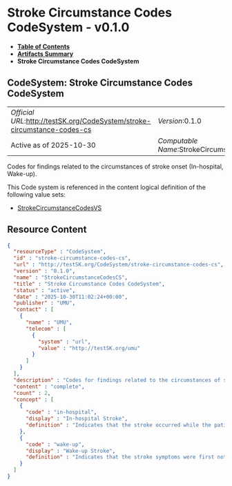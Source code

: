 # Stroke Circumstance Codes CodeSystem - v0.1.0

* [**Table of Contents**](toc.md)
* [**Artifacts Summary**](artifacts.md)
* **Stroke Circumstance Codes CodeSystem**

## CodeSystem: Stroke Circumstance Codes CodeSystem 

| | |
| :--- | :--- |
| *Official URL*:http://testSK.org/CodeSystem/stroke-circumstance-codes-cs | *Version*:0.1.0 |
| Active as of 2025-10-30 | *Computable Name*:StrokeCircumstanceCodesCS |

 
Codes for findings related to the circumstances of stroke onset (In-hospital, Wake-up). 

 This Code system is referenced in the content logical definition of the following value sets: 

* [StrokeCircumstanceCodesVS](ValueSet-stroke-circumstance-codes-vs.md)



## Resource Content

```json
{
  "resourceType" : "CodeSystem",
  "id" : "stroke-circumstance-codes-cs",
  "url" : "http://testSK.org/CodeSystem/stroke-circumstance-codes-cs",
  "version" : "0.1.0",
  "name" : "StrokeCircumstanceCodesCS",
  "title" : "Stroke Circumstance Codes CodeSystem",
  "status" : "active",
  "date" : "2025-10-30T11:02:24+00:00",
  "publisher" : "UMU",
  "contact" : [
    {
      "name" : "UMU",
      "telecom" : [
        {
          "system" : "url",
          "value" : "http://testSK.org/umu"
        }
      ]
    }
  ],
  "description" : "Codes for findings related to the circumstances of stroke onset (In-hospital, Wake-up).",
  "content" : "complete",
  "count" : 2,
  "concept" : [
    {
      "code" : "in-hospital",
      "display" : "In-hospital Stroke",
      "definition" : "Indicates that the stroke occurred while the patient was already admitted to the hospital for another reason."
    },
    {
      "code" : "wake-up",
      "display" : "Wake-up Stroke",
      "definition" : "Indicates that the stroke symptoms were first noticed upon waking from sleep, with an unknown time of onset."
    }
  ]
}

```
